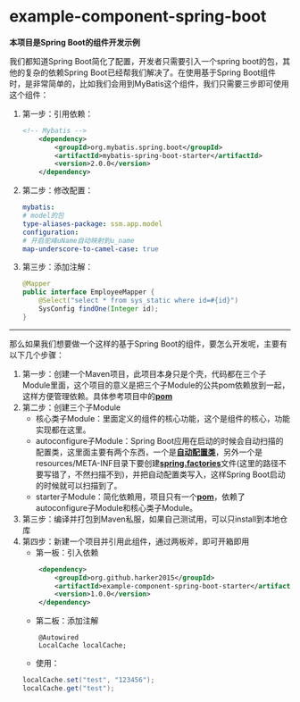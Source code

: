 # example-component-spring-boot
**本项目是Spring Boot的组件开发示例**

我们都知道Spring Boot简化了配置，开发者只需要引入一个spring boot的包，其他的复杂的依赖Spring Boot已经帮我们解决了。在使用基于Spring Boot组件时，是非常简单的，比如我们会用到MyBatis这个组件，我们只需要三步即可使用这个组件：
1. 第一步：引用依赖：
    ```xml
    <!-- Mybatis -->
        <dependency>
            <groupId>org.mybatis.spring.boot</groupId>
            <artifactId>mybatis-spring-boot-starter</artifactId>
            <version>2.0.0</version>
        </dependency>
    ```
2. 第二步：修改配置：
    ```yml
    mybatis:
    # model的包
    type-aliases-package: ssm.app.model
    configuration:
    # 开启驼峰uName自动映射到u_name
    map-underscore-to-camel-case: true
    ```
3. 第三步：添加注解：
    ```java
    @Mapper
    public interface EmployeeMapper {
        @Select("select * from sys_static where id=#{id}")
        SysConfig findOne(Integer id);
    }
    ```
--------
那么如果我们想要做一个这样的基于Spring Boot的组件，要怎么开发呢，主要有以下几个步骤：
1. 第一步：创建一个Maven项目，此项目本身只是个壳，代码都在三个子Module里面，这个项目的意义是把三个子Module的公共pom依赖放到一起，这样方便管理依赖。具体参考项目中的[**pom**](https://github.com/harker2015/example-component-spring-boot/blob/master/pom.xml)
2. 第二步：创建三个子Module
    - 核心类子Module：里面定义的组件的核心功能，这个是组件的核心，功能实现都在这里。
    - autoconfigure子Module：Spring Boot应用在启动的时候会自动扫描的配置类，这里面主要有两个东西，一个是[**自动配置类**](https://github.com/harker2015/example-component-spring-boot/blob/master/example-component-spring-boot-autoconfigure/src/main/java/org/github/harker2015/example/component/spring/boot/autoconfigure/ExampleComponentAutoConfiguration.java)，另外一个是resources/META-INF目录下要创建[**spring.factories**](https://github.com/harker2015/example-component-spring-boot/blob/master/example-component-spring-boot-autoconfigure/src/main/resources/META-INF/spring.factories)文件(这里的路径不要写错了，不然扫描不到)，并把自动配置类写入，这样Spring Boot启动的时候就可以扫描到了。
    - starter子Module：简化依赖用，项目只有一个[**pom**](https://github.com/harker2015/example-component-spring-boot/blob/master/example-component-spring-boot-starter/pom.xml)，依赖了autoconfigure子Module和核心类子Module。
3. 第三步：编译并打包到Maven私服，如果自己测试用，可以只install到本地仓库
4. 第四步：新建一个项目并引用此组件，通过两板斧，即可开箱即用
    - 第一板：引入依赖
    ```xml
        <dependency>
            <groupId>org.github.harker2015</groupId>
            <artifactId>example-component-spring-boot-starter</artifactId>
            <version>1.0.0</version>
        </dependency>
    ```
    - 第二板：添加注解
    ```
        @Autowired
        LocalCache localCache;
    ```
    - 使用：
    ```java
    localCache.set("test", "123456");
    localCache.get("test");
    ```
